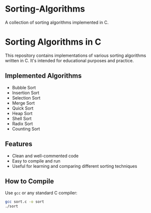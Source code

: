 # Sorting-Algorithms
A collection of sorting algorithms implemented in C.

# Sorting Algorithms in C

This repository contains implementations of various sorting algorithms written in C. It's intended for educational purposes and practice.

## Implemented Algorithms

- Bubble Sort
- Insertion Sort
- Selection Sort
- Merge Sort
- Quick Sort
- Heap Sort
- Shell Sort
- Radix Sort
- Counting Sort

## Features

- Clean and well-commented code
- Easy to compile and run
- Useful for learning and comparing different sorting techniques

## How to Compile

Use `gcc` or any standard C compiler:

```bash
gcc sort.c -o sort
./sort
